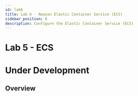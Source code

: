 ```yaml
---
id: lab6
title: Lab 6 - Amazon Elastic Container Service (ECS)
sidebar_position: 6
description: Configure the Elastic Container Service (ECS)
---
```


# Lab 5 - ECS

# Under Development

## Overview
